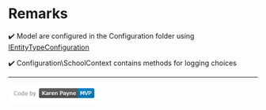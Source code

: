 ﻿# Remarks

:heavy_check_mark: Model are configured in the Configuration folder using [IEntityTypeConfiguration](https://docs.microsoft.com/en-us/dotnet/api/microsoft.entityframeworkcore.ientitytypeconfiguration-1?view=efcore-5.0)

:heavy_check_mark: Configuration\SchoolContext contains methods for logging choices

---

![img](../../assets/kpmvp1.png)



